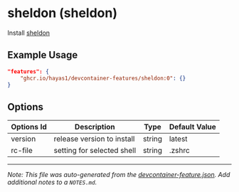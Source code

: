 
# sheldon (sheldon)

Install [sheldon](https://github.com/rossmacarthur/sheldon)

## Example Usage

```json
"features": {
    "ghcr.io/hayas1/devcontainer-features/sheldon:0": {}
}
```

## Options

| Options Id | Description | Type | Default Value |
|-----|-----|-----|-----|
| version | release version to install | string | latest |
| rc-file | setting for selected shell | string | .zshrc |



---

_Note: This file was auto-generated from the [devcontainer-feature.json](https://github.com/hayas1/devcontainer-features/blob/main/src/sheldon/devcontainer-feature.json).  Add additional notes to a `NOTES.md`._
